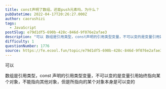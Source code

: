 ```yaml
---
title: ​const声明了数组，还能push元素吗，为什么？
pubDatetime: 2022-04-17T20:26:27.000Z
author: caorushizi
tags:
  - JavaScript
postSlug: e79d1df5-690b-428c-846d-9f076e2afae3
description: "可以 数组是引用类型，const声明的引用类型变量，不可以变的是变量引用始终指向某个对象，不能指向其他对象，但是所指向的某个对象本身是可以变的 "
difficulty: 1
questionNumber: 1776
source: https://fe.ecool.fun/topic/e79d1df5-690b-428c-846d-9f076e2afae3
---
```


可以

数组是引用类型，const 声明的引用类型变量，不可以变的是变量引用始终指向某个对象，不能指向其他对象，但是所指向的某个对象本身是可以变的
